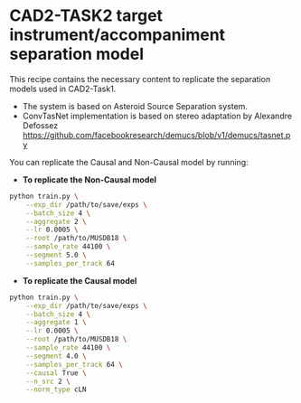 # CAD2-TASK2 target instrument/accompaniment separation model

This recipe contains the necessary content to replicate the separation models used in CAD2-Task1.

- The system is based on Asteroid Source Separation system.
- ConvTasNet implementation is based on stereo adaptation by Alexandre Defossez <https://github.com/facebookresearch/demucs/blob/v1/demucs/tasnet.py>

You can replicate the Causal and Non-Causal model by running:
- **To replicate the Non-Causal model**

```bash
python train.py \
    --exp_dir /path/to/save/exps \
    --batch_size 4 \
    --aggregate 2 \
    --lr 0.0005 \
    --root /path/to/MUSDB18 \
    --sample_rate 44100 \
    --segment 5.0 \
    --samples_per_track 64
```

- **To replicate the Causal model**

```bash
python train.py \
    --exp_dir /path/to/save/exps \
    --batch_size 4 \
    --aggregate 1 \
    --lr 0.0005 \
    --root /path/to/MUSDB18 \
    --sample_rate 44100 \
    --segment 4.0 \
    --samples_per_track 64 \
    --causal True \
    --n_src 2 \
    --norm_type cLN
```